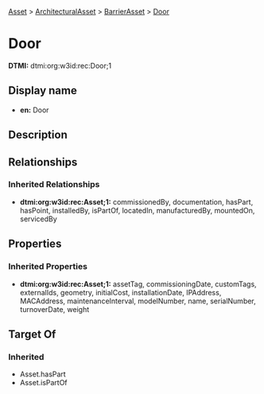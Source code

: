 [Asset](../../Asset.md) > [ArchitecturalAsset](../ArchitecturalAsset.md) > [BarrierAsset](BarrierAsset.md) > [Door](.)
# Door
**DTMI:** dtmi:org:w3id:rec:Door;1
## Display name
- **en:** Door
## Description
## Relationships
### Inherited Relationships
* **dtmi:org:w3id:rec:Asset;1:** commissionedBy, documentation, hasPart, hasPoint, installedBy, isPartOf, locatedIn, manufacturedBy, mountedOn, servicedBy
## Properties
### Inherited Properties
* **dtmi:org:w3id:rec:Asset;1:** assetTag, commissioningDate, customTags, externalIds, geometry, initialCost, installationDate, IPAddress, MACAddress, maintenanceInterval, modelNumber, name, serialNumber, turnoverDate, weight
## Target Of
### Inherited
* Asset.hasPart
* Asset.isPartOf
